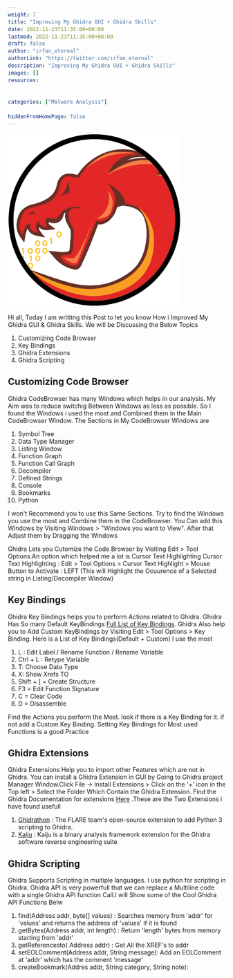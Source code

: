 ```yaml
---
weight: 7
title: "Improving My Ghidra GUI + Ghidra Skills"
date: 2022-11-23T11:35:00+08:00
lastmod: 2022-11-23T11:35:00+08:00
draft: false
author: "irfan_eternal"
authorLink: "https://twitter.com/irfan_eternal"
description: "Improving My Ghidra GUI + Ghidra Skills"
images: []
resources:


categories: ["Malware Analysis"]

hiddenFromHomePage: false
---
```

<img src="ghidra.png" alt="Ghidra" width="400"/>

Hi all, Today I am writitng this Post to let you know How i Improved  My Ghidra GUI & Ghidra Skills. We will be  Discussing the Below Topics

1) Customizing Code Browser
2) Key Bindings
3) Ghidra Extensions
4) Ghidra Scripting

## Customizing Code Browser

Ghidra CodeBrowser has many Windows which helps in our analysis. My Aim was to reduce switchig Between Windows as less as possible. So I found the Windows i used the most and Combined them in the Main CodeBrowser Window.
The Sections in My CodeBrowser Windows are

1) Symbol Tree
2) Data Type Manager
3) Listing Window
4) Function Graph
5) Function Call Graph
6) Decompiler
7) Defined Strings
8) Console
9) Bookmarks
10) Python

I won't Recommend you to use this Same Sections. Try to find the Windows you use the most and Combine them in the CodeBrowser. You Can add this Windows by Visiting Windows > "Windows you want to View". After that Adjust them by Dragging the Windows

Ghidra Lets you Cutomize the Code Browser by Visiting Edit > Tool Options.An option which helped me a lot is Cursor Text Highlighting
Cursor Text Highlighting : Edit > Tool Options > Cursor Text Highlight > Mouse Button to Activate : LEFT (This will Highlight the Ocuurence of a Selected string in Listing/Decompiler Window)

## Key Bindings

Ghidra Key Bindings helps you to perform Actions related to Ghidra. Ghidra Has So many Default KeyBindings [Full List of Key Bindings](https://ghidra-sre.org/CheatSheet.html). Ghidra Also help you to Add Custom KeyBindings by Visiting Edit > Tool Options > Key Binding.
Here is a List of Key Bindings(Default + Custom) I use the most
1) L : Edit Label / Rename Function / Rename Variable
2) Ctrl + L : Retype Variable
3) T: Choose Data Type
4) X: Show Xrefs TO
5) Shift + [ = Create Structure
6) F3 = Edit Function Signature
7) C = Clear Code
8) D = Disassemble

Find the Actions you perform the Most. look if there is a Key Binding for it. if not add a Custom Key Binding. Setting Key Bindings for Most used Functions is a good Practice


## Ghidra Extensions

Ghidra Extensions Help you to import other Features which are not in Ghidra. You can install a Ghidra Extension in GUI by Going to Ghidra project Manager Window.Click File → Install Extensions > Click on the '+' icon in the Top left > Select the Folder Which Contain the Ghidra Extension.
Find the Ghidra Documentation for extensions [Here](https://ghidra-sre.org/InstallationGuide.html#Extensions) .These are the Two Extensions i have found usefull

1) [Ghidrathon](https://github.com/mandiant/Ghidrathon) : The FLARE team's open-source extension to add Python 3 scripting to Ghidra.
2) [Kaiju](https://github.com/certcc/kaiju) :  Kaiju is a binary analysis framework extension for the Ghidra software reverse engineering suite

## Ghidra Scripting

Ghidra Supports Scripting in multiple languages. I use python for scripting in Ghidra. Ghidra API is very powerfull that we can replace a Multiline code with a single Ghidra API function Call.I will Show some of the Cool Ghidra API Functions Belw

1) find(Address addr, byte[] values) : Searches memory from 'addr' for 'values' and returns the address of 'values' if it is found
2) getBytes(Address addr, int length) : Return 'length' bytes from memory starting from 'addr'
3) getReferencesto( Address addr) : Get All the XREF's to addr
4) setEOLComment(Address addr, String message): Add an EOLComment at 'addr' which has the comment 'message'
5) createBookmark(Addres addr, String category, String note): 







